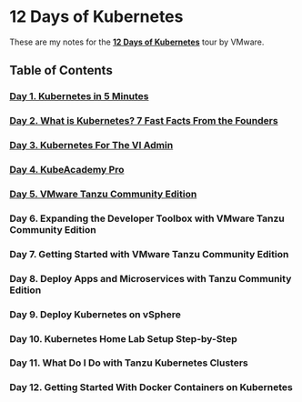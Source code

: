 # 12 Days of Kubernetes

These are my notes for the [**12 Days of Kubernetes**](https://blogs.vmware.com/vexpert/2021/12/19/12-days-of-kubernetes/) tour by VMware.

## Table of Contents

### [Day 1. Kubernetes in 5 Minutes](01-kubernetes-in-5-minutes/)

### [Day 2. What is Kubernetes? 7 Fast Facts From the Founders](02-what-is-kubernetes/)

### [Day 3. Kubernetes For The VI Admin](03-kubernetes-for-the-vi-admin/)

### [Day 4. KubeAcademy Pro](04-kubeacademy-pro/)

### [Day 5. VMware Tanzu Community Edition](05-vmware-tanzu-community-edition/)

### Day 6. Expanding the Developer Toolbox with VMware Tanzu Community Edition

### Day 7. Getting Started with VMware Tanzu Community Edition

### Day 8. Deploy Apps and Microservices with Tanzu Community Edition

### Day 9. Deploy Kubernetes on vSphere

### Day 10. Kubernetes Home Lab Setup Step-by-Step

### Day 11. What Do I Do with Tanzu Kubernetes Clusters

### Day 12. Getting Started With Docker Containers on Kubernetes
